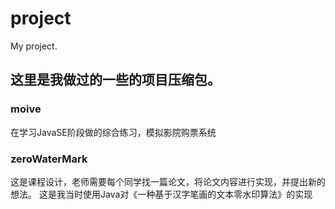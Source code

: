 # project
My project.
## 这里是我做过的一些的项目压缩包。
### moive
在学习JavaSE阶段做的综合练习，模拟影院购票系统
### zeroWaterMark
这是课程设计，老师需要每个同学找一篇论文，将论文内容进行实现，并提出新的想法。
这是我当时使用Java对《一种基于汉字笔画的文本零水印算法》的实现

